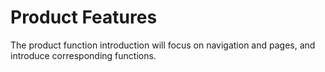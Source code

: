 # Product Features

The product function introduction will focus on navigation and pages, and introduce corresponding functions.